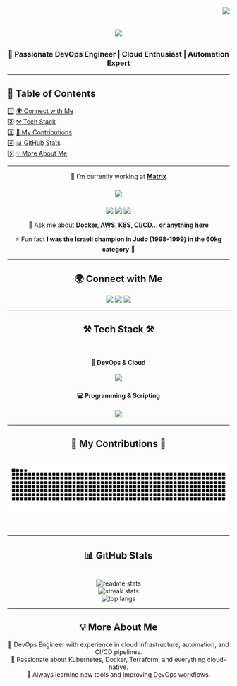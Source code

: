 <img align="right" src="https://visitor-badge.laobi.icu/badge?page_id=CostaEp.CostaEp.visitor-badge&format=true" />

<h1 align="center">
    <img src="https://readme-typing-svg.herokuapp.com/?font=Righteous&size=35&center=true&vCenter=true&width=500&height=70&duration=4000&lines=Hello+World!+👋;+I'm+Costa+Epshtein!;DevOps+Engineer+from+Israel+🇮🇱" />
</h1>

<h3 align="center">🚀 Passionate DevOps Engineer | Cloud Enthusiast | Automation Expert</h3>

---

## 📌 Table of Contents  
1️⃣ [🌍 Connect with Me](#-connect-with-me)  
2️⃣ [⚒️ Tech Stack](#-tech-stack-)  
3️⃣ [🐍 My Contributions](#-my-contributions-)  
4️⃣ [📊 GitHub Stats](#-github-stats)  
5️⃣ [💡 More About Me](#-more-about-me)  

---

<div align="center">
 
 🔭 I’m currently working at <a href="https://www.matrix.co.il"><strong>Matrix</strong></a>
 
 <h3>
<img src="https://readme-typing-svg.herokuapp.com/?font=Righteous&size=25&center=true&vCenter=true&width=600&height=50&duration=3000&color=00FF00&lines=Currently+Learning+and+Practicing;🚀+Kubernetes;🐸+JFrog;☁️+AWS" />
 </h3>

<img src="https://img.shields.io/badge/Kubernetes-326CE5?style=flat&logo=kubernetes&logoColor=white" />
<img src="https://img.shields.io/badge/JFrog-41BF47?style=flat&logo=jfrog&logoColor=white" />
<img src="https://img.shields.io/badge/AWS-232F3E?style=flat&logo=amazon-aws&logoColor=white" />

 💬 Ask me about **Docker, AWS, K8S, CI/CD... or anything [here](https://github.com/CostaEp/CostaEp/issues)**

 ⚡ Fun fact **I was the Israeli champion in Judo (1998-1999) in the 60kg category** 🥋

</div>

---

<h2 align="center">🌍 Connect with Me</h2>
<div align="center"> 
  <a href="mailto:costadevop@gmail.com">
    <img src="https://img.shields.io/badge/Gmail-333333?style=for-the-badge&logo=gmail&logoColor=red" />
  </a>
  <a href="https://www.linkedin.com/in/costa-epshtein-33271131/" target="_blank">
    <img src="https://img.shields.io/badge/LinkedIn-0077B5?style=for-the-badge&logo=linkedin&logoColor=white" />
  </a>
  <a href="https://CostaEp.github.io" target="_blank">
     <img src="https://img.shields.io/badge/Portfolio-FF5722?style=for-the-badge&logo=todoist&logoColor=white" />
  </a>
</div>

---

<h2 align="center">⚒️ Tech Stack ⚒️</h2>
<br/>
<div align="center">
    <h4>🚀 DevOps & Cloud</h4>
    <img src="https://skillicons.dev/icons?i=git,github,gitlab,docker,jenkins,kubernetes,aws,ansible,terraform,grafana,linux" />
    <h4>💻 Programming & Scripting</h4>
    <img src="https://skillicons.dev/icons?i=bash,python,javascript,express,mongodb,nextjs,mysql,html,css,postman" />
</div>

---

<h2 align="center">🐍 My Contributions 🐍</h2>
<div align="center">
  <br/>
  <img alt="snake eating my contributions" src="https://github.com/CostaEp/CostaEp/blob/output/github-snake-dark.svg" />
  <br/><br/><br/>
</div>

---

<h2 align="center">📊 GitHub Stats</h2>
<br>
<div align="center" display="flex">
  <img width=400 src="https://github-readme-stats.vercel.app/api?username=CostaEp&count_private=true&show_icons=true&theme=monokai&rank_icon=github&border_radius=10" alt="readme stats" />
    <br/>
  <img width=400 src="https://readme-streak-stats.vercel.app/?user=CostaEp&count_private=true&theme=monokai&border_radius=10" alt="streak stats"/>
    <br/>
  <img width=400 src="https://github-readme-stats.vercel.app/api/top-langs/?username=CostaEp&langs_count=20&layout=compact&theme=monokai&border_radius=10&size_weight=0.5&count_weight=0.5&exclude_repo=github-readme-stats" alt="top langs" />
</div>

---

<h2 align="center">💡 More About Me</h2>
<p align="center">
🔹 DevOps Engineer with experience in cloud infrastructure, automation, and CI/CD pipelines.<br>
🔹 Passionate about Kubernetes, Docker, Terraform, and everything cloud-native.<br>
🔹 Always learning new tools and improving DevOps workflows.<br>
</p>
